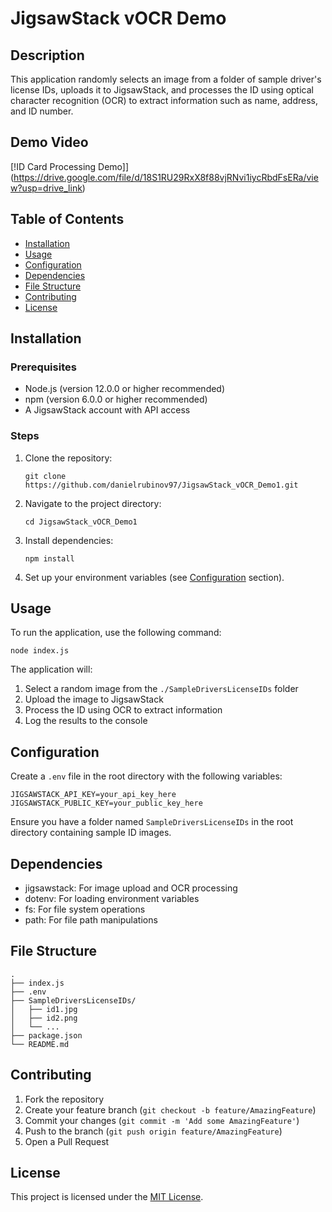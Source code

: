 # JigsawStack vOCR Demo

## Description
This application randomly selects an image from a folder of sample driver's license IDs, uploads it to JigsawStack, and processes the ID using optical character recognition (OCR) to extract information such as name, address, and ID number.

## Demo Video
[!ID Card Processing Demo]](https://drive.google.com/file/d/18S1RU29RxX8f88vjRNvi1iycRbdFsERa/view?usp=drive_link)

## Table of Contents
- [Installation](#installation)
- [Usage](#usage)
- [Configuration](#configuration)
- [Dependencies](#dependencies)
- [File Structure](#file-structure)
- [Contributing](#contributing)
- [License](#license)

## Installation

### Prerequisites
- Node.js (version 12.0.0 or higher recommended)
- npm (version 6.0.0 or higher recommended)
- A JigsawStack account with API access

### Steps
1. Clone the repository:
   ```
   git clone https://github.com/danielrubinov97/JigsawStack_vOCR_Demo1.git
   ```
2. Navigate to the project directory:
   ```
   cd JigsawStack_vOCR_Demo1
   ```
3. Install dependencies:
   ```
   npm install
   ```
4. Set up your environment variables (see [Configuration](#configuration) section).

## Usage
To run the application, use the following command:

```
node index.js
```

The application will:
1. Select a random image from the `./SampleDriversLicenseIDs` folder
2. Upload the image to JigsawStack
3. Process the ID using OCR to extract information
4. Log the results to the console

## Configuration
Create a `.env` file in the root directory with the following variables:

```
JIGSAWSTACK_API_KEY=your_api_key_here
JIGSAWSTACK_PUBLIC_KEY=your_public_key_here
```

Ensure you have a folder named `SampleDriversLicenseIDs` in the root directory containing sample ID images.

## Dependencies
- jigsawstack: For image upload and OCR processing
- dotenv: For loading environment variables
- fs: For file system operations
- path: For file path manipulations

## File Structure
```
.
├── index.js
├── .env
├── SampleDriversLicenseIDs/
│   ├── id1.jpg
│   ├── id2.png
│   └── ...
├── package.json
└── README.md
```

## Contributing
1. Fork the repository
2. Create your feature branch (`git checkout -b feature/AmazingFeature`)
3. Commit your changes (`git commit -m 'Add some AmazingFeature'`)
4. Push to the branch (`git push origin feature/AmazingFeature`)
5. Open a Pull Request

## License
This project is licensed under the [MIT License](https://opensource.org/licenses/MIT).
